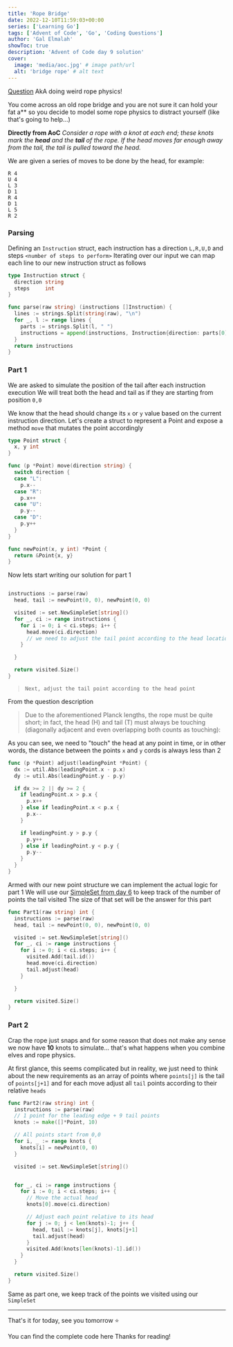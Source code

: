```yaml
---
title: 'Rope Bridge'
date: 2022-12-10T11:59:03+00:00
series: ['Learning Go']
tags: ['Advent of Code', 'Go', 'Coding Questions']
author: 'Gal Elmalah'
showToc: true
description: 'Advent of Code day 9 solution'
cover:
  image: 'media/aoc.jpg' # image path/url
  alt: 'bridge rope' # alt text
---
```


[Question](https://adventofcode.com/2022/day/9) AkA doing weird rope physics!

You come across an old rope bridge and you are not sure it can hold your fat a\*\* so you decide to model some rope physics to distract yourself (like that's going to help...)

**Directly from AoC**
_Consider a rope with a knot at each end; these knots mark the **head** and the **tail** of the rope. If the head moves far enough away from the tail, the tail is pulled toward the head._

We are given a series of moves to be done by the head, for example:

```
R 4
U 4
L 3
D 1
R 4
D 1
L 5
R 2
```

### Parsing

Defining an `Instruction` struct, each instruction has a direction `L,R,U,D` and steps `<number of steps to perform>`
Iterating over our input we can map each line to our new instruction struct as follows

```go
type Instruction struct {
  direction string
  steps     int
}

func parse(raw string) (instructions []Instruction) {
  lines := strings.Split(string(raw), "\n")
  for _, l := range lines {
    parts := strings.Split(l, " ")
    instructions = append(instructions, Instruction{direction: parts[0], steps: util.ParseInt(parts[1])})
  }
  return instructions
}
```

### Part 1

We are asked to simulate the position of the tail after each instruction execution
We will treat both the head and tail as if they are starting from position `0,0`

We know that the head should change its `x` or `y` value based on the current instruction direction.
Let's create a struct to represent a Point and expose a method `move` that mutates the point accordingly

```go
type Point struct {
  x, y int
}

func (p *Point) move(direction string) {
  switch direction {
  case "L":
    p.x--
  case "R":
    p.x++
  case "U":
    p.y--
  case "D":
    p.y++
  }
}

func newPoint(x, y int) *Point {
  return &Point{x, y}
}
```

Now lets start writing our solution for part 1

```go

instructions := parse(raw)
  head, tail := newPoint(0, 0), newPoint(0, 0)

  visited := set.NewSimpleSet[string]()
  for _, ci := range instructions {
    for i := 0; i < ci.steps; i++ {
      head.move(ci.direction)
      // we need to adjust the tail point according to the head location
    }

  }

  return visited.Size()
}

```

>     Next, adjust the tail point according to the head point

From the question description

> Due to the aforementioned Planck lengths, the rope must be quite short; in fact, the head (H) and tail (T) must always be touching (diagonally adjacent and even overlapping both counts as touching):

As you can see, we need to "touch" the head at any point in time, or in other words, the distance between the points `x` and `y` cords is always less than 2

```go
func (p *Point) adjust(leadingPoint *Point) {
  dx := util.Abs(leadingPoint.x - p.x)
  dy := util.Abs(leadingPoint.y - p.y)

  if dx >= 2 || dy >= 2 {
    if leadingPoint.x > p.x {
      p.x++
    } else if leadingPoint.x < p.x {
      p.x--
    }

    if leadingPoint.y > p.y {
      p.y++
    } else if leadingPoint.y < p.y {
      p.y--
    }
  }
}
```

Armed with our new point structure we can implement the actual logic for part 1
We will use our [SimpleSet from day 6](https://dev.to/galelmalah/aoc-day-6-tuning-trouble-1d9f) to keep track of the number of points the tail visited
The size of that set will be the answer for this part

```go
func Part1(raw string) int {
  instructions := parse(raw)
  head, tail := newPoint(0, 0), newPoint(0, 0)

  visited := set.NewSimpleSet[string]()
  for _, ci := range instructions {
    for i := 0; i < ci.steps; i++ {
      visited.Add(tail.id())
      head.move(ci.direction)
      tail.adjust(head)
    }

  }

  return visited.Size()
}
```

### Part 2

Crap the rope just snaps and for some reason that does not make any sense we now have **10** knots to simulate... that's what happens when you combine elves and rope physics.

At first glance, this seems complicated but in reality, we just need to think about the new requirements as an array of points where `points[j]` is the tail of `points[j+1]` and for each move adjust all `tail` points according to their relative `heads`

```go
func Part2(raw string) int {
  instructions := parse(raw)
  // 1 point for the leading edge + 9 tail points
  knots := make([]*Point, 10)

  // All points start from 0,0
  for i, _ := range knots {
    knots[i] = newPoint(0, 0)
  }

  visited := set.NewSimpleSet[string]()


  for _, ci := range instructions {
    for i := 0; i < ci.steps; i++ {
      // Move the actual head
      knots[0].move(ci.direction)

      // Adjust each point relative to its head
      for j := 0; j < len(knots)-1; j++ {
        head, tail := knots[j], knots[j+1]
        tail.adjust(head)
      }
      visited.Add(knots[len(knots)-1].id())
    }
  }

  return visited.Size()
}

```

Same as part one, we keep track of the points we visited using our `SimpleSet`

---

That's it for today, see you tomorrow ⭐️

You can find the complete code here
Thanks for reading!
